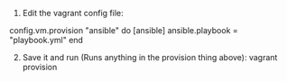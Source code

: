1. Edit the vagrant config file:

config.vm.provision "ansible" do [ansible]
	ansible.playbook = "playbook.yml"
end

2. Save it and run (Runs anything in the provision thing above):
vagrant provision